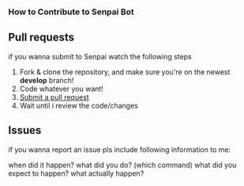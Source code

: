 ### How to Contribute to Senpai Bot

## Pull requests
if you wanna submit to Senpai watch the following steps

1. Fork & clone the repository, and make sure you're on the newest **develop** branch!
2. Code whatever you want!
3. [Submit a pull request](https://github.com/Dev-Yukine/Senpai-Bot-Discord/compare)
4. Wait until i review the code/changes

## Issues
if you wanna report an issue pls include following information to me:

when did it happen?
what did you do? (which command)
what did you expect to happen?
what actually happen?
